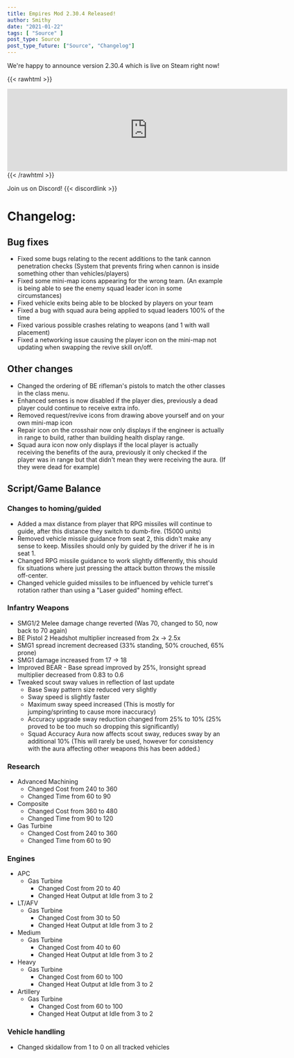 ```yaml
---
title: Empires Mod 2.30.4 Released!
author: Smithy
date: "2021-01-22"
tags: [ "Source" ]
post_type: Source
post_type_future: ["Source", "Changelog"]
---
```



We're happy to announce version 2.30.4 which is live on Steam right now! 

{{< rawhtml >}}
<iframe src="https://store.steampowered.com/widget/17740/" frameborder="0" width="646" height="190"></iframe>
{{< /rawhtml >}}

Join us on Discord! {{< discordlink >}}

# Changelog:

## Bug fixes

- Fixed some bugs relating to the recent additions to the tank cannon penetration checks (System that prevents firing when cannon is inside something other than vehicles/players)
- Fixed some mini-map icons appearing for the wrong team. (An example is being able to see the enemy squad leader icon in some circumstances)
- Fixed vehicle exits being able to be blocked by players on your team
- Fixed a bug with squad aura being applied to squad leaders 100% of the time
- Fixed various possible crashes relating to weapons (and 1 with wall placement)
- Fixed a networking issue causing the player icon on the mini-map not updating when swapping the revive skill on/off.


## Other changes

- Changed the ordering of BE rifleman's pistols to match the other classes in the class menu.
- Enhanced senses is now disabled if the player dies, previously a dead player could continue to receive extra info.
- Removed request/revive icons from drawing above yourself and on your own mini-map icon
- Repair icon on the crosshair now only displays if the engineer is actually in range to build, rather than building health display range.
- Squad aura icon now only displays if the local player is actually receiving the benefits of the aura, previously it only checked if the player was in range but that didn't mean they were receiving the aura. (If they were dead for example)


## Script/Game Balance 

### Changes to homing/guided

- Added a max distance from player that RPG missiles will continue to guide, after this distance they switch to dumb-fire. (15000 units)
- Removed vehicle missile guidance from seat 2, this didn't make any sense to keep. Missiles should only by guided by the driver if he is in seat 1.
- Changed RPG missile guidance to work slightly differently, this should fix situations where just pressing the attack button throws the missile off-center.
- Changed vehicle guided missiles to be influenced by vehicle turret's rotation rather than using a "Laser guided" homing effect.

### Infantry Weapons

- SMG1/2 Melee damage change reverted (Was 70, changed to 50, now back to 70 again)
- BE Pistol 2 Headshot multiplier increased from 2x -> 2.5x
- SMG1 spread increment decreased (33% standing, 50% crouched, 65% prone)
- SMG1 damage increased from 17 -> 18
- Improved BEAR - Base spread improved by 25%, Ironsight spread multiplier decreased from 0.83 to 0.6
- Tweaked scout sway values in reflection of last update
	- Base Sway pattern size reduced very slightly
	- Sway speed is slightly faster
	- Maximum sway speed increased (This is mostly for jumping/sprinting to cause more inaccuracy)
	- Accuracy upgrade sway reduction changed from 25% to 10% (25% proved to be too much so dropping this significantly)
	- Squad Accuracy Aura now affects scout sway, reduces sway by an additional 10% (This will rarely be used, however for consistency with the aura affecting other weapons this has been added.)
	
### Research

- Advanced Machining
	- Changed Cost from 240 to 360
	- Changed Time from 60 to 90
- Composite
	- Changed Cost from 360 to 480
	- Changed Time from 90 to 120
- Gas Turbine
	- Changed Cost from 240 to 360
	- Changed Time from 60 to 90
	
### Engines

- APC
	- Gas Turbine
		- Changed Cost from 20 to 40
		- Changed Heat Output at Idle from 3 to 2
- LT/AFV
	- Gas Turbine
		- Changed Cost from 30 to 50
		- Changed Heat Output at Idle from 3 to 2
- Medium
	- Gas Turbine
		- Changed Cost from 40 to 60
		- Changed Heat Output at Idle from 3 to 2
- Heavy
	- Gas Turbine
		- Changed Cost from 60 to 100
		- Changed Heat Output at Idle from 3 to 2
- Artillery
	- Gas Turbine
		- Changed Cost from 60 to 100
		- Changed Heat Output at Idle from 3 to 2

### Vehicle handling

- Changed skidallow from 1 to 0 on all tracked vehicles


